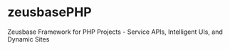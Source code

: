 zeusbasePHP
===========

Zeusbase Framework for PHP Projects - Service APIs, Intelligent UIs, and Dynamic Sites
